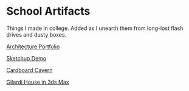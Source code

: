 # School Artifacts

Things I made in college. Added as I unearth them from long-lost flash drives and dusty boxes.

[Architecture Portfolio](portfolio.pdf)

[Sketchup Demo](sketchup_demo.mp4)

[Cardboard Cavern](cardboard_cavern.jpg)

[Gilardi House in 3ds Max](water_room.jpg)
